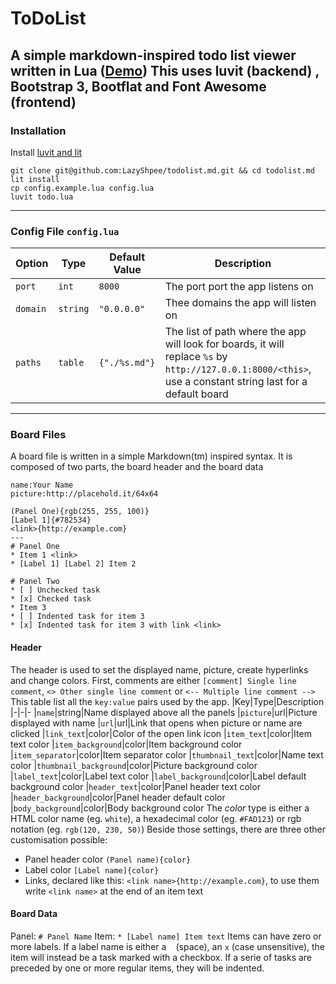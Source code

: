 # ToDoList
A simple markdown-inspired todo list viewer written in **Lua** ([Demo](https://ode.bz/todo/lazyshpee))
This uses luvit (backend) , Bootstrap 3, Bootflat and Font Awesome (frontend)
---
### Installation
Install [luvit and lit](https://luvit.io/install.html)
```
git clone git@github.com:LazyShpee/todolist.md.git && cd todolist.md
lit install
cp config.example.lua config.lua
luvit todo.lua
```

---
### Config File `config.lua`
| Option | Type | Default Value | Description
|-|-|-|-
|`port`| `int`|`8000`|The port port the app listens on
|`domain`|`string`|`"0.0.0.0"`|Thee domains the app will listen on
|`paths`|`table`|`{"./%s.md"}`|The list of path where the app will look for boards, it will replace `%s` by `http://127.0.0.1:8000/<this>`, use a constant string last for a default board

---
### Board Files
A board file is written in a simple Markdown(tm) inspired syntax.
It is composed of two parts, the board header and the board data

```
name:Your Name
picture:http://placehold.it/64x64

(Panel One){rgb(255, 255, 100)}
[Label 1]{#782534}
<link>{http://example.com}
---
# Panel One
* Item 1 <link>
* [Label 1] [Label 2] Item 2

# Panel Two
* [ ] Unchecked task
* [x] Checked task
* Item 3
* [ ] Indented task for item 3
* [x] Indented task for item 3 with link <link>
```

#### Header
The header is used to set the displayed name, picture, create hyperlinks and change colors.
First, comments are either `[comment] Single line comment`, `<> Other single line comment` or `<-- Multiple line comment -->`
This table list all the `key:value` pairs used by the app.
|Key|Type|Description
|-|-|-
|`name`|string|Name displayed above all the panels
|`picture`|url|Picture displayed with name
|`url`|url|Link that opens when picture or name are clicked
|`link_text`|color|Color of the open link icon
|`item_text`|color|Item text color
|`item_background`|color|Item background color
|`item_separator`|color|Item separator color
|`thumbnail_text`|color|Name text color
|`thumbnail_background`|color|Picture background color
|`label_text`|color|Label text color
|`label_background`|color|Label default background color
|`header_text`|color|Panel header text color
|`header_background`|color|Panel header default color
|`body_background`|color|Body background color
The *color* type is either a HTML color name (eg. `white`), a hexadecimal color (eg. `#FAD123`) or rgb notation (eg. `rgb(120, 230, 50)`)
Beside those settings, there are three other customisation possible:
* Panel header color `(Panel name){color}`
* Label color `[Label name]{color}`
* Links, declared like this: `<link name>{http://example.com}`, to use them write `<link name>` at the end of an item text

#### Board Data
Panel: `# Panel Name`
Item: `* [Label name] Item text`
Items can have zero or more labels. If a label name is either a ` ` (space), an `x` (case unsensitive), the item will instead be a task marked with a checkbox. If a serie of tasks are preceded by one or more regular items, they will be indented.